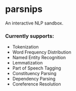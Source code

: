 # parsnips
An interactive NLP sandbox.


### Currently supports:
<ul>
<li>Tokenization</li>
<li>Word Frequency Distribution</li>
<li>Named Entity Recognition</li>
<li>Lemmatization</li>
<li>Part of Speech Tagging</li>
<li>Constituency Parsing</li>
<li>Dependency Parsing</li>
<li>Coreference Resolution</li>
</ul>
